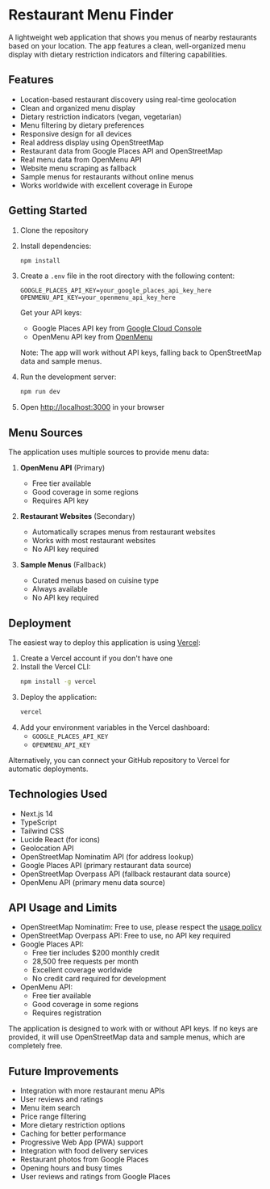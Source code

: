# Restaurant Menu Finder

A lightweight web application that shows you menus of nearby restaurants based on your location. The app features a clean, well-organized menu display with dietary restriction indicators and filtering capabilities.

## Features

- Location-based restaurant discovery using real-time geolocation
- Clean and organized menu display
- Dietary restriction indicators (vegan, vegetarian)
- Menu filtering by dietary preferences
- Responsive design for all devices
- Real address display using OpenStreetMap
- Restaurant data from Google Places API and OpenStreetMap
- Real menu data from OpenMenu API
- Website menu scraping as fallback
- Sample menus for restaurants without online menus
- Works worldwide with excellent coverage in Europe

## Getting Started

1. Clone the repository
2. Install dependencies:
   ```bash
   npm install
   ```
3. Create a `.env` file in the root directory with the following content:
   ```
   GOOGLE_PLACES_API_KEY=your_google_places_api_key_here
   OPENMENU_API_KEY=your_openmenu_api_key_here
   ```
   
   Get your API keys:
   - Google Places API key from [Google Cloud Console](https://console.cloud.google.com/)
   - OpenMenu API key from [OpenMenu](https://www.openmenu.com/api/)
   
   Note: The app will work without API keys, falling back to OpenStreetMap data and sample menus.

4. Run the development server:
   ```bash
   npm run dev
   ```
5. Open [http://localhost:3000](http://localhost:3000) in your browser

## Menu Sources

The application uses multiple sources to provide menu data:

1. **OpenMenu API** (Primary)
   - Free tier available
   - Good coverage in some regions
   - Requires API key

2. **Restaurant Websites** (Secondary)
   - Automatically scrapes menus from restaurant websites
   - Works with most restaurant websites
   - No API key required

3. **Sample Menus** (Fallback)
   - Curated menus based on cuisine type
   - Always available
   - No API key required

## Deployment

The easiest way to deploy this application is using [Vercel](https://vercel.com):

1. Create a Vercel account if you don't have one
2. Install the Vercel CLI:
   ```bash
   npm install -g vercel
   ```
3. Deploy the application:
   ```bash
   vercel
   ```
4. Add your environment variables in the Vercel dashboard:
   - `GOOGLE_PLACES_API_KEY`
   - `OPENMENU_API_KEY`

Alternatively, you can connect your GitHub repository to Vercel for automatic deployments.

## Technologies Used

- Next.js 14
- TypeScript
- Tailwind CSS
- Lucide React (for icons)
- Geolocation API
- OpenStreetMap Nominatim API (for address lookup)
- Google Places API (primary restaurant data source)
- OpenStreetMap Overpass API (fallback restaurant data source)
- OpenMenu API (primary menu data source)

## API Usage and Limits

- OpenStreetMap Nominatim: Free to use, please respect the [usage policy](https://operations.osmfoundation.org/policies/nominatim/)
- OpenStreetMap Overpass API: Free to use, no API key required
- Google Places API:
  - Free tier includes $200 monthly credit
  - 28,500 free requests per month
  - Excellent coverage worldwide
  - No credit card required for development
- OpenMenu API:
  - Free tier available
  - Good coverage in some regions
  - Requires registration

The application is designed to work with or without API keys. If no keys are provided, it will use OpenStreetMap data and sample menus, which are completely free.

## Future Improvements

- Integration with more restaurant menu APIs
- User reviews and ratings
- Menu item search
- Price range filtering
- More dietary restriction options
- Caching for better performance
- Progressive Web App (PWA) support
- Integration with food delivery services
- Restaurant photos from Google Places
- Opening hours and busy times
- User reviews and ratings from Google Places 